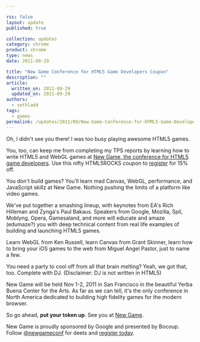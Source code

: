 ```yaml
---

rss: false
layout: update
published: true

collection: updates
category: chrome
product: chrome
type: news
date: 2011-09-29

title: "New Game Conference for HTML5 Game Developers Coupon"
description: ""
article:
  written_on: 2011-09-29
  updated_on: 2011-09-29
authors:
  - sethladd
tags:
  - games
permalink: /updates/2011/09/New-Game-Conference-for-HTML5-Game-Developers-Coupon.html
---
```

<p>
Oh, I didn't see you there! I was too busy playing awesome HTML5 games.
</p>

<p>
You, too, can keep me from completing my TPS reports by learning how to write HTML5 and WebGL games at <a href="http://www.newgameconf.com">New Game, the conference for HTML5 game developers</a>. Use this nifty HTML5ROCKS coupon to <a href="http://newgame.eventbrite.com">register</a> for 15% off.
</p>

<p>
You don't build games? You'll learn mad Canvas, WebGL, performance, and JavaScript skillz at New Game. Nothing pushing the limits of a platform like video games.
</p>

<p>
We've put together a smashing lineup, with keynotes from EA's Rich Hilleman and Zynga's Paul Bakaus. Speakers from Google, Mozilla, Spil, Moblyng, Opera, Gamesaland, and more will educate and amaze (edumaze?) you with deep technical content from real life examples of building and launching HTML5 games.
</p>

<p>
Learn WebGL from Ken Russell, learn Canvas from Grant Skinner, learn how to bring your iOS games to the web from Miguel Angel Pastor, just to name a few.
</p>

<p>
You need a party to cool off from all that brain melting? Yeah, we got that, too. Complete with DJ.  (Disclaimer: DJ is not written in HTML5)
</p>

<p>
New Game will be held Nov 1-2, 2011 in San Francisco in the beautiful Yerba Buena Center for the Arts. As far as we can tell, it's the only conference in North America dedicated to building high fidelity games for the modern browser.
</p>

<p>
So go ahead, <strong>put your token up</strong>. See you at <a href="http://www.newgameconf.com">New Game</a>.
</p>

<p>
New Game is proudly sponsored by Google and presented by Bocoup. Follow <a href="http://twitter.com/newgameconf">@newgameconf</a> for deets and <a href="http://newgame.eventbrite.com">register today</a>.
</p>
